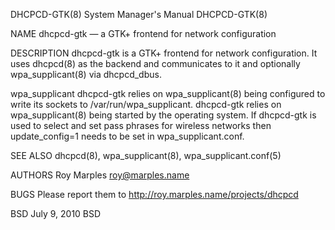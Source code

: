 DHCPCD-GTK(8)                                                 System Manager's Manual                                                DHCPCD-GTK(8)

NAME
     dhcpcd-gtk — a GTK+ frontend for network configuration

DESCRIPTION
     dhcpcd-gtk is a GTK+ frontend for network configuration.  It uses dhcpcd(8) as the backend and communicates to it and optionally
     wpa_supplicant(8) via dhcpcd_dbus.

   wpa_supplicant
     dhcpcd-gtk relies on wpa_supplicant(8) being configured to write its sockets to /var/run/wpa_supplicant. dhcpcd-gtk relies on
     wpa_supplicant(8) being started by the operating system.  If dhcpcd-gtk is used to select and set pass phrases for wireless networks then
     update_config=1 needs to be set in wpa_supplicant.conf.

SEE ALSO
     dhcpcd(8), wpa_supplicant(8), wpa_supplicant.conf(5)

AUTHORS
     Roy Marples <roy@marples.name>

BUGS
     Please report them to http://roy.marples.name/projects/dhcpcd

BSD                                                                July 9, 2010                                                                BSD
